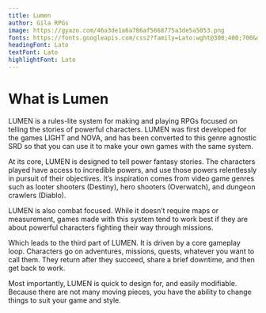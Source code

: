 ```yaml
---
title: Lumen
author: Gila RPGs
image: https://gyazo.com/46a3de1a6a786af5668775a3de5a5053.png
fonts: https://fonts.googleapis.com/css2?family=Lato:wght@300;400;700&display=swap
headingFont: Lato
textFont: Lato
highlightFont: Lato
---
```



# What is Lumen

LUMEN is a rules-lite system for making and playing RPGs focused on telling the stories of powerful characters. LUMEN was first developed for the games LIGHT and NOVA, and has been converted to this genre agnostic SRD so that you can use it to make your own games with the same system.

At its core, LUMEN is designed to tell power fantasy stories. The characters played have access to incredible powers, and use those powers relentlessly in pursuit of their objectives. It’s inspiration comes from video game genres such as looter shooters (Destiny), hero shooters (Overwatch), and dungeon crawlers (Diablo).

LUMEN is also combat focused. While it doesn’t require maps or measurement, games made with this system tend to work best if they are about powerful characters fighting their way through missions.

Which leads to the third part of LUMEN. It is driven by a core gameplay loop. Characters go on adventures, missions, quests, whatever you want to call them. They return after they succeed, share a brief downtime, and then get back to work.

Most importantly, LUMEN is quick to design for, and easily modifiable. Because there are not many moving pieces, you have the ability to change things to suit your game and style.

